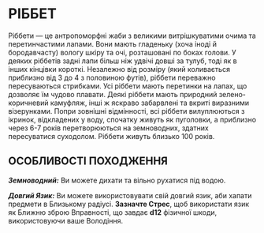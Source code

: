 ﻿# РІББЕТ

Ріббети — це антропоморфні жаби з великими витрішкуватими очима та перетинчастими лапами. Вони мають гладеньку (хоча іноді й бородавчасту) вологу шкіру та очі, розташовані по боках голови. У деяких ріббетів задні лапи більш ніж удвічі довші за тулуб, тоді як в інших кінцівки короткі. Незалежно від розміру (який коливається приблизно від 3 до 4 з половиною футів), ріббети переважно пересуваються стрибками. Усі ріббети мають перетинки на лапах, що дозволяє їм чудово плавати. Деякі ріббети мають природний зелено-коричневий камуфляж, інші ж яскраво забарвлені та вкриті виразними візерунками. Попри зовнішні відмінності, всі ріббети вилуплюються з ікринок, відкладених у воду, спочатку живуть як пуголовки, а приблизно через 6-7 років перетворюються на земноводних, здатних пересуватися суходолом. Ріббети живуть близько 100 років.

## ОСОБЛИВОСТІ ПОХОДЖЕННЯ

***Земноводний:*** Ви можете дихати та вільно рухатися під водою.

***Довгий Язик:*** Ви можете використовувати свій довгий язик, аби хапати предмети в Близькому радіусі. **Зазначте Стрес**, щоб використати язик як Ближню зброю Вправності, що завдає **d12** фізичної шкоди, використовуючи ваше Володіння.